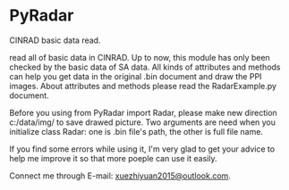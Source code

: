 # PyRadar
CINRAD basic data read.

read all of  basic data in CINRAD. Up to now, this module has only been checked by the basic data of SA data. All kinds of attributes and methods can help you get data in the original .bin document and draw the PPI images. About attributes and methods please read the RadarExample.py document.

Before you using from PyRadar import Radar, please make new direction c:/data/img/ to save drawed picture.
Two arguments are need when you initialize class Radar: one is .bin file's path, the other is full file name.

If you find some errors while using it, I'm very glad to get your advice to help me improve it so that more poeple can use it easily.

Connect me through E-mail: xuezhiyuan2015@outlook.com.
